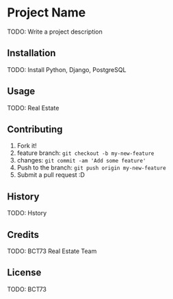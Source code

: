 # Project Name

TODO: Write a project description

## Installation

TODO: Install Python, Django, PostgreSQL

## Usage

TODO: Real Estate

## Contributing

1. Fork it!
2. feature branch: `git checkout -b my-new-feature`
3. changes: `git commit -am 'Add some feature'`
4. Push to the branch: `git push origin my-new-feature`
5. Submit a pull request :D

## History

TODO: Hstory

## Credits

TODO: BCT73 Real Estate Team

## License

TODO: BCT73